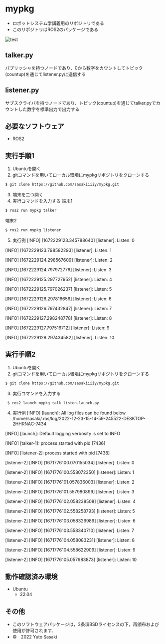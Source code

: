 # mypkg
* ロボットシステム学講義用のリポジトリである
* このリポジトリはROS2のパッケージである

![test](https://github.com/sasakiiiiy/mypkg/actions/workflows/test.yml/badge.svg)
## talker.py
パブリッシャを持つノードであり、0から数字をカウントしてトピック(countup)を通じてlistener.pyに送信する
## listener.py
サブスクライバを持つノードであり、トピック(countup)を通じてtalker.pyでカウントした数字を標準出力で出力する
## 必要なソフトウェア
* ROS2
## 実行手順1
1. Ubuntuを開く
2. gitコマンドを用いてローカル環境にmypkgリポジトリをクローンする
```bash
$ git clone https://github.com/sasakiiiiy/mypkg.git
```
3. 端末を二つ開く
4. 実行コマンドを入力する
端末1
```bash
$ ros2 run mypkg talker　
```
端末2
```bash
$ ros2 run mypkg listener　
```

5. 実行例
[INFO] [1672229123.345788640] [listener]: Listen: 0

[INFO] [1672229123.798582293] [listener]: Listen: 1

[INFO] [1672229124.298567609] [listener]: Listen: 2

[INFO] [1672229124.797972776] [listener]: Listen: 3

[INFO] [1672229125.297727952] [listener]: Listen: 4

[INFO] [1672229125.797026237] [listener]: Listen: 5

[INFO] [1672229126.297816656] [listener]: Listen: 6

[INFO] [1672229126.797432847] [listener]: Listen: 7

[INFO] [1672229127.298248778] [listener]: Listen: 8

[INFO] [1672229127.797516712] [listener]: Listen: 9

[INFO] [1672229128.297434582] [listener]: Listen: 10

## 実行手順2
1. Ubuntuを開く
2. gitコマンドを用いてローカル環境にmypkgリポジトリをクローンする
```bash
$ git clone https://github.com/sasakiiiiy/mypkg.git
```
3. 実行コマンドを入力する
```bash
 $ ros2 launch mypkg talk_listen.launch.py
```
4. 実行例
[INFO] [launch]: All log files can be found below /home/sasaki/.ros/log/2022-12-23-15-14-59-245522-DESKTOP-2HHRNAC-7434

[INFO] [launch]: Default logging verbosity is set to INFO

[INFO] [talker-1]: process started with pid [7436]

[INFO] [listener-2]: process started with pid [7438]

[listener-2] [INFO] [1671776100.070155034] [listener]: Listen: 0

[listener-2] [INFO] [1671776100.558072350] [listener]: Listen: 1

[listener-2] [INFO] [1671776101.057836003] [listener]: Listen: 2

[listener-2] [INFO] [1671776101.557980899] [listener]: Listen: 3

[listener-2] [INFO] [1671776102.058238508] [listener]: Listen: 4

[listener-2] [INFO] [1671776102.558258793] [listener]: Listen: 5

[listener-2] [INFO] [1671776103.058326989] [listener]: Listen: 6

[listener-2] [INFO] [1671776103.558340710] [listener]: Listen: 7

[listener-2] [INFO] [1671776104.058083231] [listener]: Listen: 8

[listener-2] [INFO] [1671776104.558622909] [listener]: Listen: 9

[listener-2] [INFO] [1671776105.057983873] [listener]: Listen: 10
## 動作確認済み環境
* Ubuntu
  * 22.04
## その他
* このソフトウェアパッケージは，3条項BSDライセンスの下，再頒布および使用が許可されます．
* ©　2022 Yuto Sasaki
